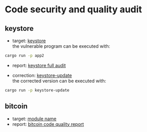 # Code security and quality audit

## keystore

- target: [keystore](./keystore/)  
  the vulnerable program can be executed with:

```zsh
cargo run -p app2
```

- report: [keystore full audit](./keystore_full_audit.md)

- correction: [keystore-update](./keystore-update/)  
  the corrected version can be executed with:

```zsh
cargo run -p keystore-update
```

## bitcoin

- target: [module name](https://github.com/bitcoin/bitcoin/tree/master/src)
- report: [bitcoin code quality report](./bitcoin_quality_audit.md)
